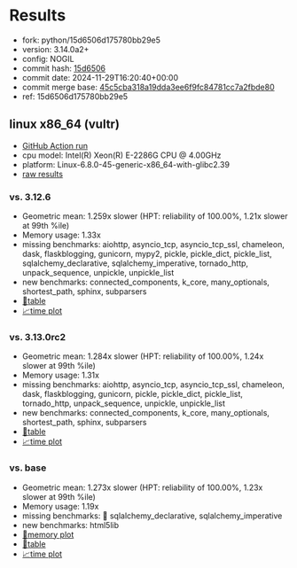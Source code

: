 # Results

- fork: python/15d6506d175780bb29e5
- version: 3.14.0a2+
- config: NOGIL
- commit hash: [15d6506](https://github.com/python/cpython/commit/15d6506)
- commit date: 2024-11-29T16:20:40+00:00
- commit merge base: [45c5cba318a19dda3ee6f9fc84781cc7a2fbde80](https://github.com/python/cpython/commit/45c5cba318a19dda3ee6f9fc84781cc7a2fbde80)
- ref: 15d6506d175780bb29e5

## linux x86_64 (vultr)

- [GitHub Action run](https://github.com/facebookexperimental/free-threading-benchmarking/actions/runs/12129922359)
- cpu model: Intel(R) Xeon(R) E-2286G CPU @ 4.00GHz
- platform: Linux-6.8.0-45-generic-x86_64-with-glibc2.39
- [raw results](bm-20241129-vultr-x86_64-python-15d6506d175780bb29e5-3.14.0a2%2B-15d6506.json)

### vs. 3.12.6

- Geometric mean: 1.259x slower (HPT: reliability of 100.00%, 1.21x slower at 99th %ile)
- Memory usage: 1.33x
- missing benchmarks: aiohttp, asyncio_tcp, asyncio_tcp_ssl, chameleon, dask, flaskblogging, gunicorn, mypy2, pickle, pickle_dict, pickle_list, sqlalchemy_declarative, sqlalchemy_imperative, tornado_http, unpack_sequence, unpickle, unpickle_list
- new benchmarks: connected_components, k_core, many_optionals, shortest_path, sphinx, subparsers
- [📄table](bm-20241129-vultr-x86_64-python-15d6506d175780bb29e5-3.14.0a2%2B-15d6506-vs-3.12.6.md)
- [📈time plot](bm-20241129-vultr-x86_64-python-15d6506d175780bb29e5-3.14.0a2%2B-15d6506-vs-3.12.6.svg)

### vs. 3.13.0rc2

- Geometric mean: 1.284x slower (HPT: reliability of 100.00%, 1.24x slower at 99th %ile)
- Memory usage: 1.31x
- missing benchmarks: aiohttp, asyncio_tcp, asyncio_tcp_ssl, chameleon, dask, flaskblogging, gunicorn, pickle, pickle_dict, pickle_list, tornado_http, unpack_sequence, unpickle, unpickle_list
- new benchmarks: connected_components, k_core, many_optionals, shortest_path, sphinx, subparsers
- [📄table](bm-20241129-vultr-x86_64-python-15d6506d175780bb29e5-3.14.0a2%2B-15d6506-vs-3.13.0rc2.md)
- [📈time plot](bm-20241129-vultr-x86_64-python-15d6506d175780bb29e5-3.14.0a2%2B-15d6506-vs-3.13.0rc2.svg)

### vs. base

- Geometric mean: 1.273x slower (HPT: reliability of 100.00%, 1.23x slower at 99th %ile)
- Memory usage: 1.19x
- missing benchmarks: 🔴 sqlalchemy_declarative, sqlalchemy_imperative
- new benchmarks: html5lib
- [🧠memory plot](bm-20241129-vultr-x86_64-python-15d6506d175780bb29e5-3.14.0a2%2B-15d6506-vs-base-mem.svg)
- [📄table](bm-20241129-vultr-x86_64-python-15d6506d175780bb29e5-3.14.0a2%2B-15d6506-vs-base.md)
- [📈time plot](bm-20241129-vultr-x86_64-python-15d6506d175780bb29e5-3.14.0a2%2B-15d6506-vs-base.svg)

